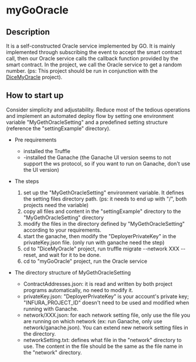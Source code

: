 # myGoOracle

## Description

It is a self-constructed Oracle service implemented by GO. It is mainly implemented through subscribing the event to accept the smart contract call, then our Oracle service calls the callback function provided by the smart contract. In the project, we call the Oracle service to get a random number. (ps: This project should be run in conjunction with the [DiceMyOracle](https://github.com/pinkyTseng/DiceMyOracle) project).

## How to start up
Consider simplicity and adjustability. Reduce most of the tedious operations and implement an automated deploy flow by setting one environment variable "MyGethOracleSetting" and a predefined setting structure (reference the "settingExample" directory). 

- Pre requirements
    - installed the Truffle
    - -installed the Ganache (the Ganache UI version seems to not support the ws protocol, so if you want to run on Ganache, don't use the UI version)

- The steps
    1. set up the "MyGethOracleSetting" environment variable. It defines the setting files directory path. (ps: it needs to end up with "/", both projects need the variable)
    2. copy all files and content in the "settingExample" directory to the "MyGethOracleSetting" directory    
    3. modify the files in the directory defined by "MyGethOracleSetting" according to your requirements.
    4. start the ganache, then modify the "DeployerPrivateKey" in the privateKey.json file. (only run with ganache need the step)
    5. cd to "DiceMyOracle" project, run truffle migrate --network XXX --reset, and wait for it to be done.
    6. cd to "myGoOracle" project, run the Oracle service  

- The directory structure of MyGethOracleSetting
    - ContractAddresses.json: it is read and written by both project programs automatically, no need to modify it.
    - privateKey.json: "DeployerPrivateKey" is your account's private key; "INFURA_PROJECT_ID" doesn't need to be used and modified when running with Ganache.
    - network/XXX.json: for each network setting file, only use the file you are running on which network (ex: run Ganache, only use network/ganache.json). You can extend new network setting files in the directory.
    - networkSetting.txt: defines what file in the "network" directory to use. The content in the file should be the same as the file name in the "network" directory.


